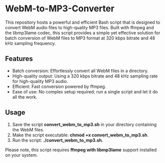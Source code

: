 # WebM-to-MP3-Converter
This repository hosts a powerful and efficient Bash script that is designed to convert WebM audio files to high-quality MP3 files. Built with ffmpeg and the libmp3lame codec, this script provides a simple yet effective solution for batch conversion of WebM files to MP3 format at 320 kbps bitrate and 48 kHz sampling frequency.

## Features
- Batch conversion: Effortlessly convert all WebM files in a directory.
- High-quality output: Using a 320 kbps bitrate and 48 kHz sampling rate for high-quality MP3 audio.
- Efficient: Fast conversion powered by ffmpeg.
- Ease of use: No complex setup required; run a single script and let it do all the work.

## Usage

1. Save the script **convert_webm_to_mp3.sh** in your directory containing the WebM files.
2. Make the script executable: **chmod +x convert_webm_to_mp3.sh**.
3. Run the script: **./convert_webm_to_mp3.sh**.

Please note, this script requires **ffmpeg with libmp3lame** support installed on your system.
